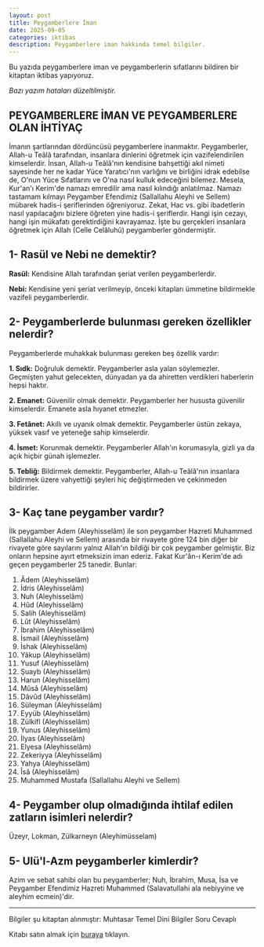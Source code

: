 ```yaml
---
layout: post
title: Peygamberlere İman
date: 2025-09-05
categories: iktibas
description: Peygamberlere iman hakkında temel bilgiler.
---
```


Bu yazıda peygamberlere iman ve peygamberlerin sıfatlarını bildiren bir kitaptan iktibas yapıyoruz.

*Bazı yazım hataları düzeltilmiştir.*

## PEYGAMBERLERE İMAN VE PEYGAMBERLERE OLAN İHTİYAÇ

İmanın şartlarından dördüncüsü peygamberlere inanmaktır. Peygamberler, Allah-u Teâlâ tarafından, insanlara dinlerini öğretmek için vazifelendirilen kimselerdir. İnsan, Allah-u Teâlâ'nın kendisine bahşettiği akıl nimeti sayesinde her ne kadar Yüce Yaratıcı'nın varlığını ve birliğini idrak edebilse de, O'nun Yüce Sıfatlarını ve O'na nasıl kulluk edeceğini bilemez. Mesela, Kur'an'ı Kerim'de namazı emredilir ama nasıl kılındığı anlatılmaz. Namazı tastamam kılmayı Peygamber Efendimiz (Sallallahu Aleyhi ve Sellem) mübarek hadis-i şeriflerinden öğreniyoruz. Zekat, Hac vs. gibi ibadetlerin nasıl yapılacağını bizlere öğreten yine hadis-i şeriflerdir. Hangi işin cezayı, hangi işin mükafatı gerektirdiğini kavrayamaz. İşte bu gerçekleri insanlara öğretmek için Allah (Celle Celâluhû) peygamberler göndermiştir.

## 1- Rasül ve Nebi ne demektir? 

**Rasül:** Kendisine Allah tarafından şeriat verilen peygamberlerdir.

**Nebi:** Kendisine yeni şeriat verilmeyip, önceki kitapları ümmetine bildirmekle vazifeli peygamberlerdir.

## 2- Peygamberlerde bulunması gereken özellikler nelerdir? 

Peygamberlerde muhakkak bulunması gereken beş özellik vardır:

**1. Sıdk:** Doğruluk demektir. Peygamberler asla yalan söylemezler. Geçmişten yahut gelecekten, dünyadan ya da ahiretten verdikleri haberlerin hepsi haktır.

**2. Emanet:** Güvenilir olmak demektir. Peygamberler her hususta güvenilir kimselerdir. Emanete asla hıyanet etmezler.

**3. Fetânet:** Akıllı ve uyanık olmak demektir. Peygamberler üstün zekaya, yüksek vasıf ve yeteneğe sahip kimselerdir.

**4. İsmet:** Korunmak demektir. Peygamberler Allah'ın korumasıyla, gizli ya da açık hiçbir günah işlemezler.

**5. Tebliğ:** Bildirmek demektir. Peygamberler, Allah-u Teâlâ'nın insanlara bildirmek üzere vahyettiği şeyleri hiç değiştirmeden ve çekinmeden bildirirler.

## 3- Kaç tane peygamber vardır?

İlk peygamber Adem (Aleyhisselâm) ile son peygamber Hazreti Muhammed (Sallallahu Aleyhi ve Sellem) arasında bir rivayete göre 124 bin diğer bir rivayete göre sayılarını yalnız Allah'ın bildiği bir çok peygamber gelmiştir. Biz onların hepsine ayırt etmeksizin iman ederiz. Fakat Kur'ân-ı Kerim'de adı geçen peygamberler 25 tanedir. Bunlar:

1. Âdem (Aleyhisselâm)
2. İdris (Aleyhisselâm)
3. Nuh (Aleyhisselâm)
4. Hûd (Aleyhisselâm)
5. Salih (Aleyhisselâm)
6. Lût (Aleyhisselâm)
7. İbrahim (Aleyhisselâm)
8. İsmail (Aleyhisselâm)
9. İshak (Aleyhisselâm)
10. Yâkup (Aleyhisselâm)
11. Yusuf (Aleyhisselâm)
12. Şuayb (Aleyhisselâm)
13. Harun (Aleyhisselâm)
14. Mûsâ (Aleyhisselâm)
15. Dâvûd (Aleyhisselâm)
16. Süleyman (Aleyhisselâm)
17. Eyyüb (Aleyhisselâm)
18. Zülkifl (Aleyhisselâm)
19. Yunus (Aleyhisselâm)
20. İlyas (Aleyhisselâm)
21. Elyesa (Aleyhisselâm)
22. Zekeriyya (Aleyhisselâm)
23. Yahya (Aleyhisselâm)
24. Îsâ (Aleyhisselâm)
25. Muhammed Mustafa (Sallallahu Aleyhi ve Sellem)

## 4- Peygamber olup olmadığında ihtilaf edilen zatların isimleri nelerdir?

Üzeyr, Lokman, Zülkarneyn (Aleyhimüsselam)

## 5- Ulü'l-Azm peygamberler kimlerdir?

Azim ve sebat sahibi olan bu peygamberler; Nuh, İbrahim, Musa, İsa ve Peygamber Efendimiz Hazreti Muhammed (Salavatullahi ala nebiyyine ve aleyhim ecmein)'dir.

---

Bilgiler şu kitaptan alınmıştır: Muhtasar Temel Dini Bilgiler Soru Cevaplı

Kitabı satın almak için [buraya](https://www.ahiskayayinevi.com/muhtasar-temel-dini-bilgiler-soru-cevapli) tıklayın.